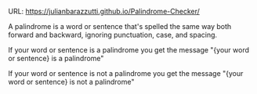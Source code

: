 URL: https://julianbarazzutti.github.io/Palindrome-Checker/

A palindrome is a word or sentence that's spelled the same way both forward and backward, ignoring punctuation, case, and spacing.

If your word or sentence is a palindrome you get the message "{your word or sentence} is a palindrome"

If your word or sentence is not a palindrome you get the message "{your word or sentence} is not a palindrome"
